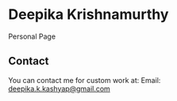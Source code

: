 # Deepika Krishnamurthy

Personal Page

## Contact

You can contact me for custom work at:
Email: deepika.k.kashyap@gmail.com
